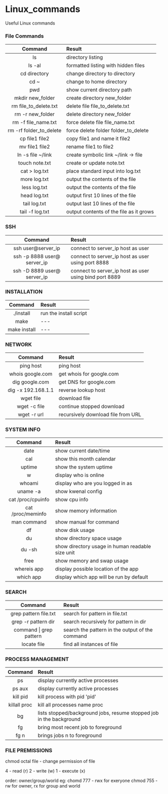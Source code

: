 # Linux_commands
Useful Linux commands

### File Commands
| Command                 | Result                              |
| :---------------------: | :-----------------------------------|
| ls                      | directory listing |
| ls -al                  | formatted listing with hidden files |
| cd directory            | change directory to directory |
| cd ~                    | change to home directory |
| pwd                     | show current directory path |
| mkdir new_folder        | create directory new_folder |
| rm file_to_delete.txt   | delete file file_to_delete.txt |
| rm -r new_folder        | delete directory new_folder |
| rm -f file_name.txt     | force delete file file_name.txt |
| rm -rf folder_to_delete | force delete folder folder_to_delete |
| cp file1 file2          | copy file1 and name it file2 |
| mv file1 file2          | rename file1 to file2 |
| ln -s file ~/link       | create symbolic link ~/link -> file |
| touch note.txt          | create or update note.txt |
| cat > log.txt           | place standard input into log.txt |
| more log.txt            | output the contents of the file |
| less log.txt            | output the contents of the file |
| head log.txt            | output first 10 lines of the file |
| tail log.txt            | output last 10 lines of the file |
| tail -f log.txt         | output contents of the file as it grows |

### SSH

| Command                     | Result                              |
| :-------------------------: | :-----------------------------------|
| ssh user@server_ip          | connect to server_ip host as user |
| ssh -p 8888 user@ server_ip | connect to server_ip host as user using port 8888 |
| ssh -D 8889 user@ server_ip | connect to server_ip host as user using bind port 8889 |

### INSTALLATION
| Command      | Result                  |
| :----------: | :-----------------------|
| ./install    | run the install script  |
| make         | ---                     |
| make install | ---                     |

### NETWORK
| Command            | Result                    |
| :----------------: | :------------------------ |
| ping host          | ping host                 |
| whois google.com   | get whois for google.com  |
| dig google.com     | get DNS for google.com    |
| dig -x 192.168.1.1 | reverse lookup host       |
| wget file          | download file             |
| wget -c file       | continue stopped download |
| wget -r url        | recursively download file from URL |

### SYSTEM INFO

| Command            | Result                    |
| :----------------: | :------------------------ |
| date               | show current date/time |
| cal                | show this month calendar |
| uptime             | show the system uptime |
| w                  | display who is online |
| whoami             | display who are you logged in as |
| uname -a           | show kwenal config |
| cat /proc/cpuinfo  | show cpu info |
| cat /proc/meminfo  | show memory information |
| man command        | show manual for command |
| df                 | show disk usage |
| du                 | show directory space usage |
| du -sh             | show directory usage in human readable size unit |
| free               | show memory and swap usage |
| whereis app        | display possible location of the app |
| which app          | display which app will be run by default |

### SEARCH
| Command                 | Result                                |
| :---------------------: | :------------------------------------ |
| grep pattern file.txt   | search for pattern in file.txt        |
| grep -r pattern dir     | search recursively for pattern in dir |
| command \| grep pattern | search the pattern in the output of the command |
| locate file             | find all instances of file |

### PROCESS MANAGEMENT
| Command      | Result                                |
| :----------: | :------------------------------------ |
| ps           | display currently active processes |
| ps aux       | display currently active processes |
| kill pid     | kill process with pid 'pid' |
| killall proc | kill all processes name proc |
| bg           | lists stopped/background jobs, resume stopped job in the background |
| fg           | bring most recent job to foreground |
| fg n         | brings jobs n to foreground |

### FILE PREMISSIONS
chmod octal file - change permission of file

4 - read (r)
2 - write (w)
1 - execute (x)

order: owner/group/world
eg:
chomd 777 - rwx for exeryone
chmod 755 - rw for owner, rx for group and world
